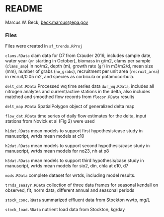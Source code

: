 # README
Marcus W. Beck, beck.marcus@epa.gov  

### Files

Files were created in `sf_trends.RProj`

`clams.RData` clam data for D7 from Crauder 2016, includes sample date, water year (`yr` starting in October), biomass in g/m2, clams per sample (`clams_smp`) in no/m2, depth (m), growth rate (`gr`) in m3/m2/d, mean size (mm), number of grabs (`no_grabs`), recruitment per unit area (`recruit_area`) in recruit/0.05 m2, and species as corbicula or potamocorbula.

`delt_dat.RData` Processed wq time series data `dwr_wq.RData`, includes all nitrogen analytes and current/active stations in the delta, also includes matched and smoothed flow records from `flocor.RData` results

`delt_map.RData` SpatialPolygon object of generalized delta map

`flow_dat.RData` time series of daily flow estimates for the delta, input stations from Novick et al (Fig 2) were used

`h1dat.RData` mean models to support first hypothesis/case study in manuscript, wrtds mean models at c10 

`h2dat.RData` mean models to support second hypothesis/case study in manuscript, wrtds mean models for no23, nh at p8

`h3dat.RData` mean models to support third hypothesis/case study in manuscript, wrtds mean models for sio2, din, chla at c10, d7

`mods.RData` complete dataset for wrtds, including model results.

`trnds_seasyr.RData` collection of three data frames for seasonal kendall on observed, fit, norm data, different annual and seasonal periods

`stock_conc.RData` summarized effluent data from Stockton wwtp, mg/L

`stock_load.RData` nutrient load data from Stockton, kg/day
